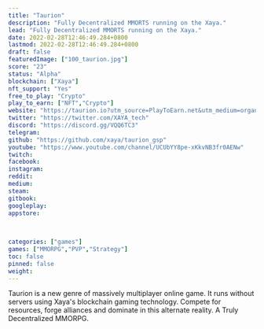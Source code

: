 ```yaml
---
title: "Taurion"
description: "Fully Decentralized MMORTS running on the Xaya."
lead: "Fully Decentralized MMORTS running on the Xaya."
date: 2022-02-28T12:46:49.284+0800
lastmod: 2022-02-28T12:46:49.284+0800
draft: false
featuredImage: ["100_taurion.jpg"]
score: "23"
status: "Alpha"
blockchain: ["Xaya"]
nft_support: "Yes"
free_to_play: "Crypto"
play_to_earn: ["NFT","Crypto"]
website: "https://taurion.io?utm_source=PlayToEarn.net&utm_medium=organic&utm_campaign=gamepage"
twitter: "https://twitter.com/XAYA_tech"
discord: "https://discord.gg/VQQ6TC3"
telegram: 
github: "https://github.com/xaya/taurion_gsp"
youtube: "https://www.youtube.com/channel/UCUbYY8pe-xKkvNB3fr0AENw"
twitch: 
facebook: 
instagram: 
reddit: 
medium: 
steam: 
gitbook: 
googleplay: 
appstore: 

  
    
categories: ["games"]
games: ["MMORPG","PVP","Strategy"]
toc: false
pinned: false
weight: 
---
```

Taurion is a new genre of massively multiplayer online game. It runs without servers using Xaya's blockchain gaming technology. Compete for resources, forge alliances and dominate in this alternate reality. A Truly Decentralized MMORPG.